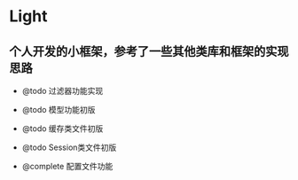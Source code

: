 # Light

## 个人开发的小框架，参考了一些其他类库和框架的实现思路

* @todo 过滤器功能实现
* @todo 模型功能初版
* @todo 缓存类文件初版
* @todo Session类文件初版

* @complete 配置文件功能
